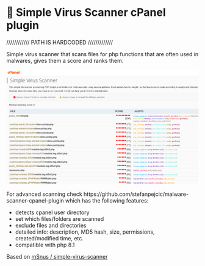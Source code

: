 # 🔴 Simple Virus Scanner cPanel plugin

//////////// PATH IS HARDCODED /////////////

Simple virus scanner that scans files for php functions that are often used in malwares, gives them a score and ranks them.

<img src="https://raw.githubusercontent.com/stefanpejcic/simple-virus-scanner-cpanel-plugin/main/assets/img/screenshot.png"></img>



</hr>
For advanced scanning check https://github.com/stefanpejcic/malware-scanner-cpanel-plugin which has the following features:

- detects cpanel user directory
- set which files/folders are scanned
- exclude files and directories
- detailed info: description, MD5 hash, size, permissions, created/modified time, etc.
- compatible with php 8.1

</hr>

Based on  <a href="https://github.com/mSnus/simple-virus-scanner">mSnus / simple-virus-scanner</a>
